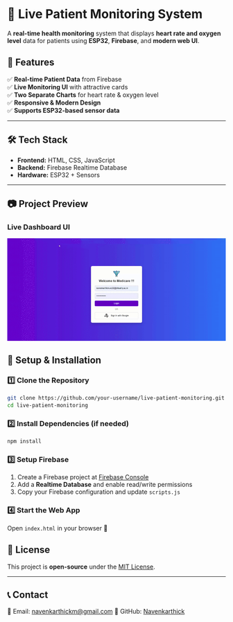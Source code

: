 # **🏥 Live Patient Monitoring System**  

A **real-time health monitoring** system that displays **heart rate and oxygen level** data for patients using **ESP32**, **Firebase**, and **modern web UI**.  

## **📌 Features**  
✅ **Real-time Patient Data** from Firebase  
✅ **Live Monitoring UI** with attractive cards  
✅ **Two Separate Charts** for heart rate & oxygen level  
✅ **Responsive & Modern Design**  
✅ **Supports ESP32-based sensor data**  

---

## **🛠️ Tech Stack**  

- **Frontend:** HTML, CSS, JavaScript  
- **Backend:** Firebase Realtime Database  
- **Hardware:** ESP32 + Sensors  

---

## **📷 Project Preview**  
### **Live Dashboard UI**  
![Live Demo](Login-Demo.gif)


## **🚀 Setup & Installation**  

### **1️⃣ Clone the Repository**  
```bash
git clone https://github.com/your-username/live-patient-monitoring.git
cd live-patient-monitoring
```

### **2️⃣ Install Dependencies (if needed)**  
```bash
npm install
```

### **3️⃣ Setup Firebase**  
1. Create a Firebase project at [Firebase Console](https://console.firebase.google.com/)  
2. Add a **Realtime Database** and enable read/write permissions  
3. Copy your Firebase configuration and update `scripts.js`  

### **4️⃣ Start the Web App**  
Open `index.html` in your browser 🚀  



## **📜 License**  
This project is **open-source** under the [MIT License](LICENSE).  

---

## **📞 Contact**  
📧 Email: navenkarthickm@gmail.com
🚀 GitHub: [Navenkarthick](https://github.com/Navenkarthick)  
